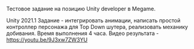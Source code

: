 Тестовое задание на позицию Unity developer в Megame.

Unity 2021.1
Задание - интегрировать анимации, написать простой контроллер персонажа для Top Down шутера, реализовать механику добивания. Время выполнения 4 часа.
Видео результата - https://youtu.be/9J3xw7ZW3YU
